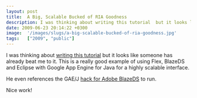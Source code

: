 ```yaml
---
layout: post
title:  A Big, Scalable Bucked of RIA Goodness
description: I was thinking about writing this tutorial  but it looks like someone has already beat me to it. This is a really good example of using Flex, BlazeDS and Eclipse with Google App Engine for Java for a highly scalable interface. He even references the GAE/J hack for Adobe BlazeDS to run. Nice work!
date: 2009-06-23 20:14:22 +0300
image:  '/images/slugs/a-big-scalable-bucked-of-ria-goodness.jpg'
tags:   ["2009", "public"]
---
```

<p>I was thinking about <a href="http://jvalentino.blogspot.com/2009/06/flex-blazeds-google-app-engine-java.html" target="_blank">writing this tutorial</a> but it looks like someone has already beat me to it. This is a really good example of using Flex, BlazeDS and Eclipse with Google App Engine for Java for a highly scalable interface.</p>
<p>He even references the GAE/J <a href="http://martinzoldano.blogspot.com/2009/04/appengine-adobe-blazeds-fix.html" target="_blank">hack for Adobe BlazeDS</a> to run.</p>
<p>Nice work!</p>

